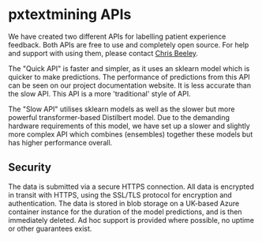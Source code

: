 # pxtextmining APIs

We have created two different APIs for labelling patient experience feedback. Both APIs are free to use and completely open source. For help and support with using them, please contact [Chris Beeley](mailto:chris.beeley1@nhs.net).

The "Quick API" is faster and simpler, as it uses an sklearn model which is quicker to make predictions. The performance of predictions from this API can be seen on our project documentation website. It is less accurate than the slow API. This API is a more 'traditional' style of API.

The "Slow API" utilises sklearn models as well as the slower but more powerful transformer-based Distilbert model. Due to the demanding hardware requirements of this model, we have set up a slower and slightly more complex API which combines (ensembles) together these models but has higher performance overall.

## Security

The data is submitted via a secure HTTPS connection. All data is encrypted in transit with HTTPS, using the SSL/TLS protocol for encryption and authentication. The data is stored in blob storage on a UK-based Azure container instance for the duration of the model predictions, and is then immediately deleted. Ad hoc support is provided where possible, no uptime or other guarantees exist.
